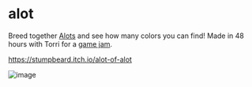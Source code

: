 # alot

Breed together [Alots](http://hyperboleandahalf.blogspot.com/2010/04/alot-is-better-than-you-at-everything.html) and see how many colors you can find! Made in 48 hours with Torri for a [game jam](https://itch.io/jam/quarantinejam/rate/588834).

https://stumpbeard.itch.io/alot-of-alot

![image](https://user-images.githubusercontent.com/9398611/168937966-f58dc82b-f0c4-4eb8-8176-bedefc83d130.png)

